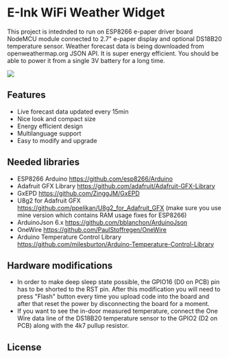 # E-Ink WiFi Weather Widget

This project is intednded to run on ESP8266 e-paper driver board NodeMCU module connected to 2.7" e-paper display and optional DS18B20 temperature sensor.
Weather forecast data is being downloaded from openweathermap.org JSON API. It is super energy efficient. You should be able to power it from a single 3V battery for a long time.

![](https://i.ibb.co/tCm8YwF/widge1.jpg)

## Features
- Live forecast data updated every 15min
- Nice look and compact size
- Energy efficient design
- Multilanguage support
- Easy to modify and upgrade

## Needed libraries
- ESP8266 Arduino https://github.com/esp8266/Arduino
- Adafruit GFX Library https://github.com/adafruit/Adafruit-GFX-Library
- GxEPD https://github.com/ZinggJM/GxEPD
- U8g2 for Adafruit GFX https://github.com/ppelikan/U8g2_for_Adafruit_GFX (make sure you use mine version which contains RAM usage fixes for ESP8266)
- ArduinoJson 6.x https://github.com/bblanchon/ArduinoJson
- OneWire https://github.com/PaulStoffregen/OneWire
- Arduino Temperature Control Library https://github.com/milesburton/Arduino-Temperature-Control-Library

## Hardware modifications
- In order to make deep sleep state possible, the GPIO16 (D0 on PCB) pin has to be shorted to the RST pin. After this modification you will need to press "Flash" button every time you upload code into the board and after that reset the power by disconnecting the board for a moment. 
- If you want to see the in-door measured temperature, connect the One Wire data line of the DS18B20 temperature sensor to the GPIO2 (D2 on PCB) along with the 4k7 pullup resistor.

## License

